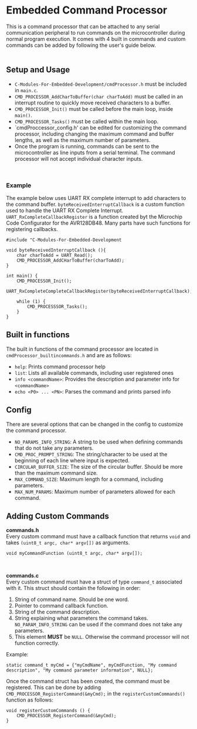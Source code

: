 # Embedded Command Processor

This is a command processor that can be attached to any serial communication peripheral to run commands on the microcontroller during normal program execution. It comes with 4 built in commands and custom commands can be added by following the user's guide below. <br>
<br>

## Setup and Usage

- `C-Modules-For-Embedded-Development/cmdProcessor.h` must be included in `main.c`.
- `CMD_PROCESSOR_AddCharToBuffer(char charToAdd)` must be called in an interrupt routine to quickly move received characters to a buffer.
- `CMD_PROCESSOR_Init()` must be called before the main loop, inside `main()`.
- `CMD_PROCESSOR_Tasks()` must be called within the main loop.
- `cmdProccessor_config.h' can be edited for customizing the command processor, including changing the maximum command and buffer lengths, as well as the maximum number of parameters.
- Once the program is running, commands can be sent to the microcontroller as line inputs from a serial terminal. The command processor will not accept individual character inputs.
<br>

### Example

The example below uses UART RX complete interrupt to add characters to the command buffer. `byteReceivedInterruptCallback` is a custom function used to handle the UART RX Complete Interrupt. `UART_RxCompleteCallbackRegister` is a function created byt the Microchip Code Configurator for the AVR128DB48. Many parts have such functions for registering callbacks.
<br>

	#include "C-Modules-For-Embedded-Development

	void byteReceivedInterruptCallback (){
		char charToAdd = UART_Read();
		CMD_PROCESSOR_AddCHarToBuffer(charToAdd);
	}

	int main() {
		CMD_PROCESSOR_Init();
		UART_RxCompleteCompleteCallbackRegister(byteReceivedInterruptCallback);

		while (1) {
			CMD_PROCESSSOR_Tasks();
		}
	}

## Built in functions

The built in functions of the command processor are located in `cmdProcessor_builtincommands.h` and are as follows: <br>
- `help`: Prints command processor help
- `list`: Lists all available commands, including user registered ones
- `info <commandName>`: Provides the description and parameter info for `<commandName>`
- `echo <P0> ... <PN>`: Parses the command and prints parsed info

## Config

There are several options that can be changed in the config to customize the command processor. <br>
- `NO_PARAMS_INFO_STRING`: A string to be used when defining commands that do not take any parameters.
- `CMD_PROC_PROMPT_STRING`: The string/character to be used at the beginning of each line where input is expected.
- `CIRCULAR_BUFFER_SIZE`: The size of the circular buffer. Should be more than the maximum command size.
- `MAX_COMMAND_SIZE`: Maximum length for a command, including parameters.
- `MAX_NUM_PARAMS`: Maximum number of parameters allowed for each command.

## Adding Custom Commands

**commands.h** <br>
Every custom command must have a callback function that returns `void` and takes `(uint8_t argc, char* argv[])` as arguments. <br>

	void myCommandFunction (uint8_t argc, char* argv[]);
<br>

**commands.c** <br>
Every custom command must have a struct of type `command_t` associated with it. This struct should contain the following in order: <br>
1. String of command name. Should be one word.
2. Pointer to command callback function.
3. String of the command description.
4. String explaining what parameters the command takes. `NO_PARAM_INFO_STRING` can be used if the command does not take any parameters.
5. This element **MUST** be `NULL`. Otherwise the command processor will not function correctly.

Example:

	static command_t myCmd = {"myCmdName", myCmdFunction, "My command description", "My command parameter information", NULL};

Once the command struct has been created, the command must be registered. This can be done by adding `CMD_PROCESSOR_RegisterCommand(&myCmd);` in the `registerCustomCommands()` function as follows: <br>

	void registerCustomCommands () {
		CMD_PROCESSOR_RegisterCommand(&myCmd);
	}
